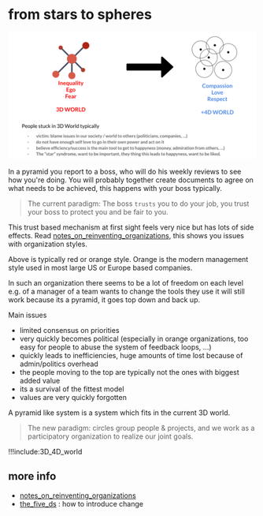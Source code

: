 # from stars to spheres

![](img/stars_spheres.png)

In a pyramid you report to a boss, who will do his weekly reviews to see how you're doing.
You will probably together create documents to agree on what needs to be achieved, this happens with your boss typically.

> The current paradigm: The boss ```trusts``` you to do your job, you trust your boss to protect you and be fair to you.

This trust based mechanism at first sight feels very nice but has lots of side effects.
Read [notes_on_reinventing_organizations](notes_on_reinventing_organizations.md), this shows you issues with organization styles.

Above is typically red or orange style. Orange is the modern management style used in most large US or Europe based companies.

In such an organization there seems to be a lot of freedom on each level e.g. of a manager of a team wants to change the tools they use it will still work because its a pyramid, it goes top down and back up.

Main issues

- limited consensus on priorities
- very quickly becomes political (especially in orange organizations, too easy for people to abuse the system of feedback loops, ...)
- quickly leads to inefficiencies, huge amounts of time lost because of admin/politics overhead
- the people moving to the top are typically not the ones with biggest added value
- its a survival of the fittest model
- values are very quickly forgotten

A pyramid like system is a system which fits in the current 3D world.

> The new paradigm: circles group people & projects, and we work as a participatory organization to realize our joint goals.

!!!include:3D_4D_world


## more info

- [notes_on_reinventing_organizations](notes_on_reinventing_organizations.md)
- [the_five_ds](the_five_ds.md)  :   how to introduce change
